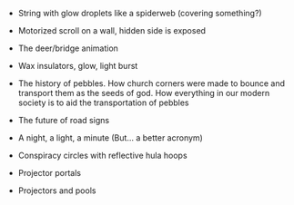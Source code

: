 * String with glow droplets like a spiderweb (covering something?)

* Motorized scroll on a wall, hidden side is exposed

* The deer/bridge animation

* Wax insulators, glow, light burst

* The history of pebbles. How church corners were made to bounce and transport them as the seeds of god. How everything in our modern society is to aid the transportation of pebbles

* The future of road signs

* A night, a light, a minute (But... a better acronym)

* Conspiracy circles with reflective hula hoops

* Projector portals

* Projectors and pools
